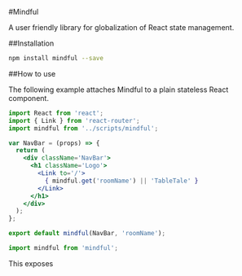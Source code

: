#Mindful

A user friendly library for globalization of React state management.

##Installation

```bash
npm install mindful --save
```

##How to use

The following example attaches Mindful to a plain stateless React component.
```jsx
import React from 'react';
import { Link } from 'react-router';
import mindful from '../scripts/mindful';

var NavBar = (props) => {
  return (
    <div className='NavBar'>
      <h1 className='Logo'>
        <Link to='/'>
          { mindful.get('roomName') || 'TableTale' }
        </Link>
      </h1>
    </div>
  );
};

export default mindful(NavBar, 'roomName');

```

```js
import mindful from 'mindful';
```
This exposes 
